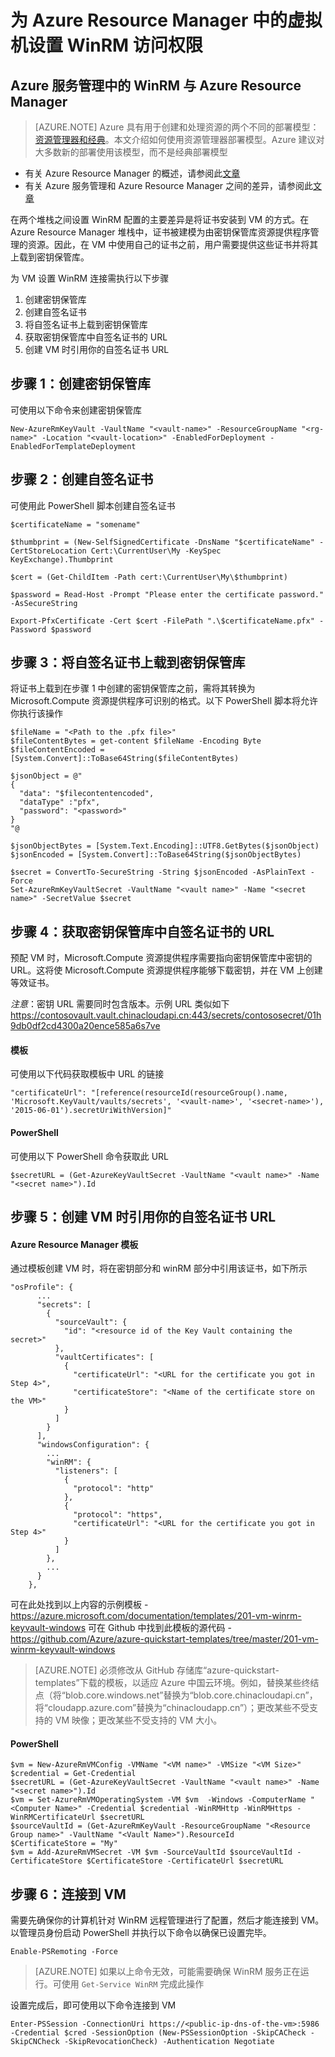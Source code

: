 <properties
	pageTitle="为 Azure Resource Manager 中的虚拟机设置 WinRM 访问权限 | Azure"
	description="如何设置要用于 Azure Resource Manager 虚拟机的 WinRM 访问权限"
	services="virtual-machines-windows"
	documentationCenter=""
	authors="singhkay"
	manager="drewm"
	editor=""
	tags="azure-resource-manager"/>

<tags
	ms.service="virtual-machines-windows"
	ms.date="06/16/2016"
	wacn.date=""/>

# 为 Azure Resource Manager 中的虚拟机设置 WinRM 访问权限

## Azure 服务管理中的 WinRM 与 Azure Resource Manager

> [AZURE.NOTE] Azure 具有用于创建和处理资源的两个不同的部署模型：[资源管理器和经典](/documentation/articles/resource-manager-deployment-model)。本文介绍如何使用资源管理器部署模型。Azure 建议对大多数新的部署使用该模型，而不是经典部署模型

* 有关 Azure Resource Manager 的概述，请参阅此[文章](/documentation/articles/resource-group-overview)
* 有关 Azure 服务管理和 Azure Resource Manager 之间的差异，请参阅此[文章](/documentation/articles/resource-manager-deployment-model)

在两个堆栈之间设置 WinRM 配置的主要差异是将证书安装到 VM 的方式。在 Azure Resource Manager 堆栈中，证书被建模为由密钥保管库资源提供程序管理的资源。因此，在 VM 中使用自己的证书之前，用户需要提供这些证书并将其上载到密钥保管库。

为 VM 设置 WinRM 连接需执行以下步骤

1. 创建密钥保管库
2. 创建自签名证书
3. 将自签名证书上载到密钥保管库
4. 获取密钥保管库中自签名证书的 URL
5. 创建 VM 时引用你的自签名证书 URL

## 步骤 1：创建密钥保管库

可使用以下命令来创建密钥保管库

	New-AzureRmKeyVault -VaultName "<vault-name>" -ResourceGroupName "<rg-name>" -Location "<vault-location>" -EnabledForDeployment -EnabledForTemplateDeployment

## 步骤 2：创建自签名证书
可使用此 PowerShell 脚本创建自签名证书

	$certificateName = "somename"
	
	$thumbprint = (New-SelfSignedCertificate -DnsName "$certificateName" -CertStoreLocation Cert:\CurrentUser\My -KeySpec KeyExchange).Thumbprint
	
	$cert = (Get-ChildItem -Path cert:\CurrentUser\My\$thumbprint)
	
	$password = Read-Host -Prompt "Please enter the certificate password." -AsSecureString
	
	Export-PfxCertificate -Cert $cert -FilePath ".\$certificateName.pfx" -Password $password

## 步骤 3：将自签名证书上载到密钥保管库

将证书上载到在步骤 1 中创建的密钥保管库之前，需将其转换为 Microsoft.Compute 资源提供程序可识别的格式。以下 PowerShell 脚本将允许你执行该操作

	$fileName = "<Path to the .pfx file>"
	$fileContentBytes = get-content $fileName -Encoding Byte
	$fileContentEncoded = [System.Convert]::ToBase64String($fileContentBytes)
	
	$jsonObject = @"
	{
	  "data": "$filecontentencoded",
	  "dataType" :"pfx",
	  "password": "<password>"
	}
	"@
	
	$jsonObjectBytes = [System.Text.Encoding]::UTF8.GetBytes($jsonObject)
	$jsonEncoded = [System.Convert]::ToBase64String($jsonObjectBytes)
	
	$secret = ConvertTo-SecureString -String $jsonEncoded -AsPlainText -Force
	Set-AzureRmKeyVaultSecret -VaultName "<vault name>" -Name "<secret name>" -SecretValue $secret

## 步骤 4：获取密钥保管库中自签名证书的 URL

预配 VM 时，Microsoft.Compute 资源提供程序需要指向密钥保管库中密钥的 URL。这将使 Microsoft.Compute 资源提供程序能够下载密钥，并在 VM 上创建等效证书。

*注意*：密钥 URL 需要同时包含版本。示例 URL 类似如下 https://contosovault.vault.chinacloudapi.cn:443/secrets/contososecret/01h9db0df2cd4300a20ence585a6s7ve


#### 模板

可使用以下代码获取模板中 URL 的链接

    "certificateUrl": "[reference(resourceId(resourceGroup().name, 'Microsoft.KeyVault/vaults/secrets', '<vault-name>', '<secret-name>'), '2015-06-01').secretUriWithVersion]"

#### PowerShell

可使用以下 PowerShell 命令获取此 URL

	$secretURL = (Get-AzureKeyVaultSecret -VaultName "<vault name>" -Name "<secret name>").Id

## 步骤 5：创建 VM 时引用你的自签名证书 URL

#### Azure Resource Manager 模板

通过模板创建 VM 时，将在密钥部分和 winRM 部分中引用该证书，如下所示

	"osProfile": {
          ...
          "secrets": [
            {
              "sourceVault": {
                "id": "<resource id of the Key Vault containing the secret>"
              },
              "vaultCertificates": [
                {
                  "certificateUrl": "<URL for the certificate you got in Step 4>",
                  "certificateStore": "<Name of the certificate store on the VM>"
                }
              ]
            }
          ],
          "windowsConfiguration": {
            ...
            "winRM": {
              "listeners": [
                {
                  "protocol": "http"
                },
                {
                  "protocol": "https",
                  "certificateUrl": "<URL for the certificate you got in Step 4>"
                }
              ]
            },
            ...
          }
        },

可在此处找到以上内容的示例模板 - https://azure.microsoft.com/documentation/templates/201-vm-winrm-keyvault-windows 可在 Github 中找到此模板的源代码 - https://github.com/Azure/azure-quickstart-templates/tree/master/201-vm-winrm-keyvault-windows

>[AZURE.NOTE] 必须修改从 GitHub 存储库“azure-quickstart-templates”下载的模板，以适应 Azure 中国云环境。例如，替换某些终结点（将“blob.core.windows.net”替换为“blob.core.chinacloudapi.cn”，将“cloudapp.azure.com”替换为“chinacloudapp.cn”）；更改某些不受支持的 VM 映像；更改某些不受支持的 VM 大小。

#### PowerShell

	$vm = New-AzureRmVMConfig -VMName "<VM name>" -VMSize "<VM Size>"
	$credential = Get-Credential
	$secretURL = (Get-AzureKeyVaultSecret -VaultName "<vault name>" -Name "<secret name>").Id
	$vm = Set-AzureRmVMOperatingSystem -VM $vm  -Windows -ComputerName "<Computer Name>" -Credential $credential -WinRMHttp -WinRMHttps -WinRMCertificateUrl $secretURL
	$sourceVaultId = (Get-AzureRmKeyVault -ResourceGroupName "<Resource Group name>" -VaultName "<Vault Name>").ResourceId
	$CertificateStore = "My"
	$vm = Add-AzureRmVMSecret -VM $vm -SourceVaultId $sourceVaultId -CertificateStore $CertificateStore -CertificateUrl $secretURL

## 步骤 6：连接到 VM
需要先确保你的计算机针对 WinRM 远程管理进行了配置，然后才能连接到 VM。以管理员身份启动 PowerShell 并执行以下命令以确保已设置完毕。

    Enable-PSRemoting -Force

>[AZURE.NOTE] 如果以上命令无效，可能需要确保 WinRM 服务正在运行。可使用 `Get-Service WinRM` 完成此操作

设置完成后，即可使用以下命令连接到 VM

    Enter-PSSession -ConnectionUri https://<public-ip-dns-of-the-vm>:5986 -Credential $cred -SessionOption (New-PSSessionOption -SkipCACheck -SkipCNCheck -SkipRevocationCheck) -Authentication Negotiate

<!---HONumber=Mooncake_Quality_Review_1202_2016-->